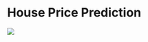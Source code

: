 # House Price Prediction

<p>
  <img src="https://github.com/codebasics/py/raw/master/DataScience/BangloreHomePrices/BHP_website.PNG" />
</p>
